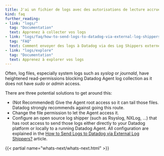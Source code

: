 ```yaml
---
title: J'ai un fichier de logs avec des autorisations de lecture accrues; comment l'envoyer à Datadog?
kind: faq
further_reading:
- link: "logs/"
  tag: "Documentation"
  text: Apprenez à collecter vos logs
- link: "logs/faq/how-to-send-logs-to-datadog-via-external-log-shippers"
  tag: "FAQ"
  text: Comment envoyer des logs à Datadog via des Log Shippers externes
- link: "logs/explore"
  tag: "Documentation"
  text: Apprenez à explorer vos logs
---
```


Often, log files, especially system logs such as *syslog* or *journald*, have heightened read-permissions blocking Datadog Agent log collection as it does not have *sudo* or *admin* access.  

There are three potential solutions to get around this:  

* (Not Recommended) Give the Agent root access so it can tail those files. Datadog strongly recommends against going this route.
* Change the file permission to let the Agent access it.
* Configure an open source log shipper (such as Rsyslog, NXLog, …) that has root access to send those logs either directly to your Datadog platform or locally to a running Datadog Agent. All configuration are explained in the [How to Send Logs to Datadog via External Log Shippers?][1] article.

{{< partial name="whats-next/whats-next.html" >}}

[1]: /logs/faq/how-to-send-logs-to-datadog-via-external-log-shippers
